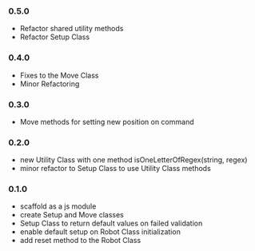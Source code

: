 ### 0.5.0
- Refactor shared utility methods
- Refactor Setup Class

### 0.4.0
- Fixes to the Move Class
- Minor Refactoring

### 0.3.0
- Move methods for setting new position on command

### 0.2.0
- new Utility Class with one method isOneLetterOfRegex(string, regex)
- minor refactor to Setup Class to use Utility Class methods

### 0.1.0
- scaffold as a js module
- create Setup and Move classes
- Setup Class to return default values on failed validation
- enable default setup on Robot Class initialization
- add reset method to the Robot Class